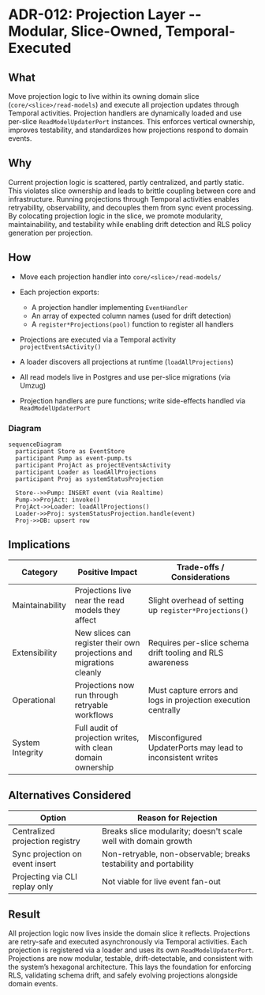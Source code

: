 # ADR-012: Projection Layer  --  Modular, Slice-Owned, Temporal-Executed

## What

Move projection logic to live within its owning domain slice (`core/<slice>/read-models`) and execute all projection updates through Temporal activities. Projection handlers are dynamically loaded and use per-slice `ReadModelUpdaterPort` instances. This enforces vertical ownership, improves testability, and standardizes how projections respond to domain events.

## Why

Current projection logic is scattered, partly centralized, and partly static. This violates slice ownership and leads to brittle coupling between core and infrastructure. Running projections through Temporal activities enables retryability, observability, and decouples them from sync event processing. By colocating projection logic in the slice, we promote modularity, maintainability, and testability while enabling drift detection and RLS policy generation per projection.

## How

* Move each projection handler into `core/<slice>/read-models/`
* Each projection exports:

    * A projection handler implementing `EventHandler`
    * An array of expected column names (used for drift detection)
    * A `register*Projections(pool)` function to register all handlers
* Projections are executed via a Temporal activity `projectEventsActivity()`
* A loader discovers all projections at runtime (`loadAllProjections`)
* All read models live in Postgres and use per-slice migrations (via Umzug)
* Projection handlers are pure functions; write side-effects handled via `ReadModelUpdaterPort`

### Diagram

```mermaid
sequenceDiagram
  participant Store as EventStore
  participant Pump as event-pump.ts
  participant ProjAct as projectEventsActivity
  participant Loader as loadAllProjections
  participant Proj as systemStatusProjection

  Store-->>Pump: INSERT event (via Realtime)
  Pump->>ProjAct: invoke()
  ProjAct->>Loader: loadAllProjections()
  Loader->>Proj: systemStatusProjection.handle(event)
  Proj->>DB: upsert row
```

## Implications

| Category         | Positive Impact                                                      | Trade-offs / Considerations                                    |
| ---------------- | -------------------------------------------------------------------- | -------------------------------------------------------------- |
| Maintainability  | Projections live near the read models they affect                    | Slight overhead of setting up `register*Projections()`         |
| Extensibility    | New slices can register their own projections and migrations cleanly | Requires per-slice schema drift tooling and RLS awareness      |
| Operational      | Projections now run through retryable workflows                      | Must capture errors and logs in projection execution centrally |
| System Integrity | Full audit of projection writes, with clean domain ownership         | Misconfigured UpdaterPorts may lead to inconsistent writes     |

## Alternatives Considered

| Option                          | Reason for Rejection                                              |
| ------------------------------- | ----------------------------------------------------------------- |
| Centralized projection registry | Breaks slice modularity; doesn't scale well with domain growth    |
| Sync projection on event insert | Non-retryable, non-observable; breaks testability and portability |
| Projecting via CLI replay only  | Not viable for live event fan-out                                 |

## Result

All projection logic now lives inside the domain slice it reflects. Projections are retry-safe and executed asynchronously via Temporal activities. Each projection is registered via a loader and uses its own `ReadModelUpdaterPort`. Projections are now modular, testable, drift-detectable, and consistent with the system’s hexagonal architecture. This lays the foundation for enforcing RLS, validating schema drift, and safely evolving projections alongside domain events.
